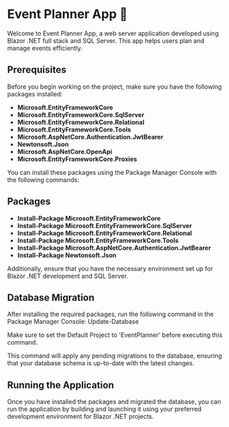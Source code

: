# Event Planner App 📅

Welcome to Event Planner App, a web server application developed using Blazor .NET full stack and SQL Server. This app helps users plan and manage events efficiently.

## Prerequisites

Before you begin working on the project, make sure you have the following packages installed:

- **Microsoft.EntityFrameworkCore**
- **Microsoft.EntityFrameworkCore.SqlServer**
- **Microsoft.EntityFrameworkCore.Relational**
- **Microsoft.EntityFrameworkCore.Tools**
- **Microsoft.AspNetCore.Authentication.JwtBearer**
- **Newtonsoft.Json**
- **Microsoft.AspNetCore.OpenApi**
- **Microsoft.EntityFrameworkCore.Proxies**

You can install these packages using the Package Manager Console with the following commands:

## Packages

- **Install-Package Microsoft.EntityFrameworkCore**
- **Install-Package Microsoft.EntityFrameworkCore.SqlServer**
- **Install-Package Microsoft.EntityFrameworkCore.Relational**
- **Install-Package Microsoft.EntityFrameworkCore.Tools**
- **Install-Package Microsoft.AspNetCore.Authentication.JwtBearer**
- **Install-Package Newtonsoft.Json**

Additionally, ensure that you have the necessary environment set up for Blazor .NET development and SQL Server. 

## Database Migration
After installing the required packages, run the following command in the Package Manager Console: Update-Database

Make sure to set the Default Project to 'EventPlanner' before executing this command.

This command will apply any pending migrations to the database, ensuring that your database schema is up-to-date with the latest changes.

## Running the Application
Once you have installed the packages and migrated the database, you can run the application by building and launching it using your preferred development environment for Blazor .NET projects.
